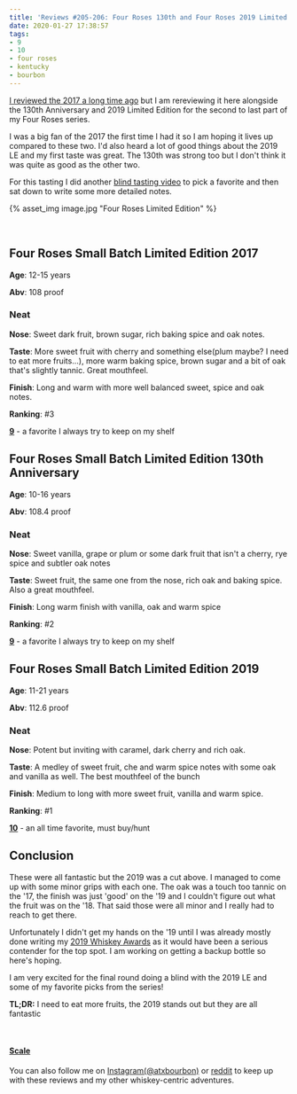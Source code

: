 ```yaml
---
title: 'Reviews #205-206: Four Roses 130th and Four Roses 2019 Limited Edition'
date: 2020-01-27 17:38:57
tags:
- 9
- 10
- four roses
- kentucky
- bourbon
---
```


[I reviewed the 2017 a long time ago](https://atxbourbon.com/2018/10/31/Review-37-Four-Roses-Small-Batch-Limited-Edition-2017/) but I am rereviewing it here alongside the 130th Anniversary and 2019 Limited Edition for the second to last part of my Four Roses series. 

I was a big fan of the 2017 the first time I had it so I am hoping it lives up compared to these two. I'd also heard a lot of good things about the 2019 LE and my first taste was great. The 130th was strong too but I don't think it was quite as good as the other two.

For this tasting I did another [blind tasting video](https://www.instagram.com/tv/B7mDDTklqs0/) to pick a favorite and then sat down to write some more detailed notes.

{% asset_img image.jpg "Four Roses Limited Edition" %}

&nbsp;

## Four Roses Small Batch Limited Edition 2017 
**Age**: 12-15 years

**Abv**: 108 proof

### Neat
**Nose**: Sweet dark fruit, brown sugar, rich baking spice and oak notes.

**Taste**: More sweet fruit with cherry and something else(plum maybe? I need to eat more fruits...), more warm baking spice, brown sugar and a bit of oak that's slightly tannic. Great mouthfeel.

**Finish**: Long and warm with more well balanced sweet, spice and oak notes. 

**Ranking**: #3

[**9**](https://atxbourbon.com/tags/9/) - a favorite I always try to keep on my shelf

## Four Roses Small Batch Limited Edition 130th Anniversary
**Age**: 10-16 years

**Abv**: 108.4 proof

### Neat
**Nose**: Sweet vanilla, grape or plum or some dark fruit that isn't a cherry, rye spice and subtler oak notes

**Taste**: Sweet fruit, the same one from the nose, rich oak and baking spice. Also a great mouthfeel.

**Finish**: Long warm finish with vanilla, oak and warm spice 

**Ranking**: #2

[**9**](https://atxbourbon.com/tags/9/) - a favorite I always try to keep on my shelf

## Four Roses Small Batch Limited Edition 2019
**Age**: 11-21 years

**Abv**: 112.6 proof

### Neat
**Nose**: Potent but inviting with caramel, dark cherry and rich oak.

**Taste**: A medley of sweet fruit, che and warm spice notes with some oak and vanilla as well. The best mouthfeel of the bunch

**Finish**: Medium to long with more sweet fruit, vanilla and warm spice.

**Ranking**: #1

[**10**](https://atxbourbon.com/tags/10/) - an all time favorite, must buy/hunt

## Conclusion

These were all fantastic but the 2019 was a cut above. I managed to come up with some minor grips with each one. The oak was a touch too tannic on the '17, the finish was just 'good' on the '19 and I couldn't figure out what the fruit was on the '18. That said those were all minor and I really had to reach to get there.

Unfortunately I didn't get my hands on the '19 until I was already mostly done writing my [2019 Whiskey Awards](https://atxbourbon.com/2019/12/31/2019-Whiskey-Awards/) as it would have been a serious contender for the top spot. I am working on getting a backup bottle so here's hoping.

I am very excited for the final round doing a blind with the 2019 LE and some of my favorite picks from the series!

**TL;DR:** I need to eat more fruits, the 2019 stands out but they are all fantastic

&nbsp;

#### [Scale](http://atxbourbon.com/Scale/)

You can also follow me on [Instagram(@atxbourbon)](https://www.instagram.com/atxbourbon/) or [reddit](https://www.reddit.com/r/atxbourbon/) to keep up with these reviews and my other whiskey-centric adventures.

